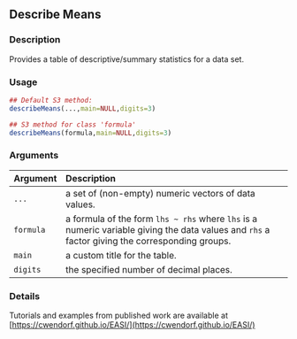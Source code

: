 ## Describe Means

### Description

Provides a table of descriptive/summary statistics for a data set.

### Usage

```r
## Default S3 method:
describeMeans(...,main=NULL,digits=3)

## S3 method for class 'formula'
describeMeans(formula,main=NULL,digits=3)
```

### Arguments

Argument | Description
:-- | :--
```...``` | a set of (non-empty) numeric vectors of data values.
```formula``` | a formula of the form `lhs ~ rhs` where `lhs` is a numeric variable giving the data values and `rhs` a factor giving the corresponding groups.
```main``` | a custom title for the table.
```digits``` | the specified number of decimal places.

### Details

Tutorials and examples from published work are available at [https://cwendorf.github.io/EASI/](https://cwendorf.github.io/EASI/) 
